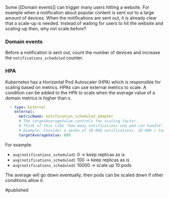 Some [[Domain events]] can trigger many users hitting a website. For example when a notification about popular content is sent out to a large amount of devices. When the notifications are sent out, it is already clear that a scale-up is needed. Instead of waiting for users to hit the website and scaling-up then, why not scale before?

### Domain events
Before a notification is sent out, count the number of devices and increase the `notifications_scheduled` counter.

### HPA
Kubernetes has a Horizontal Pod Autoscaler (HPA) which is responsible for scaling based on metrics. HPAs can use external metrics to scale. 
A condition can be added to the HPA to scale when the average value of a domain metrics is higher than x.

```yaml
  - type: External
    external:
      metricName: notification_scheduled_adapter
      # The targetAverageValue controls the scaling factor.
      # Think of this like "how many notifications one pod can handle".
      # Example: Consider a spike of 10 000 notifications. 10 000 / targetAverageValue additional pods will be started.
      targetAverageValue: 600
```
For example:
- `avg(notifications_scheduled)` 0 -> keep replicas as is
- `avg(notifications_scheduled)` 100 -> keep replicas as is
- `avg(notifications_scheduled)` 10000 -> scale up 10 pods

The average  will go down eventually, then pods can be scaled down if other conditions allow it.

#published